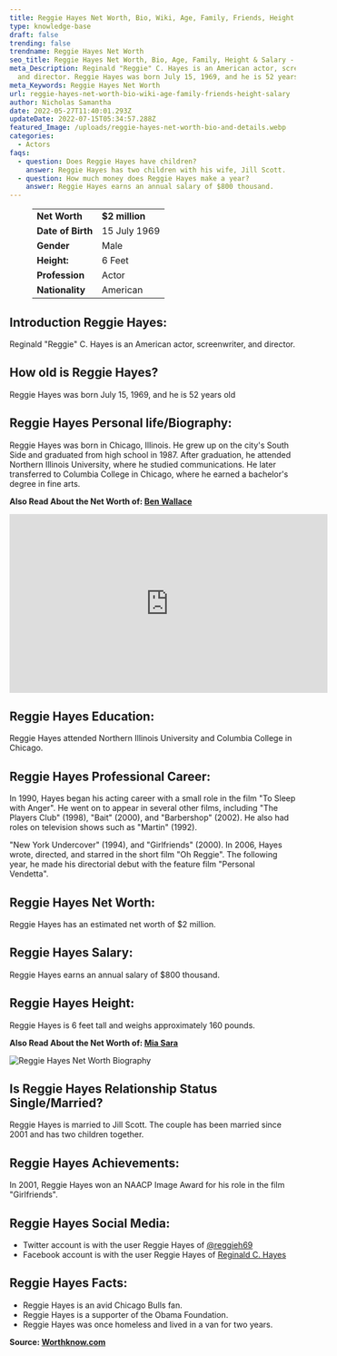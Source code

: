 ```yaml
---
title: Reggie Hayes Net Worth, Bio, Wiki, Age, Family, Friends, Height & Salary
type: knowledge-base
draft: false
trending: false
trendname: Reggie Hayes Net Worth
seo_title: Reggie Hayes Net Worth, Bio, Age, Family, Height & Salary - WorthKnow
meta_Description: Reginald "Reggie" C. Hayes is an American actor, screenwriter,
  and director. Reggie Hayes was born July 15, 1969, and he is 52 years old.
meta_Keywords: Reggie Hayes Net Worth
url: reggie-hayes-net-worth-bio-wiki-age-family-friends-height-salary
author: Nicholas Samantha
date: 2022-05-27T11:40:01.293Z
updateDate: 2022-07-15T05:34:57.288Z
featured_Image: /uploads/reggie-hayes-net-worth-bio-and-details.webp
categories:
  - Actors
faqs:
  - question: Does Reggie Hayes have children?
    answer: Reggie Hayes has two children with his wife, Jill Scott.
  - question: How much money does Reggie Hayes make a year?
    answer: Reggie Hayes earns an annual salary of $800 thousand.
---
```

<figure class="wp-block-table is-style-stripes">
  <table>
    <tbody>
      <tr>
        <td>
          <strong>Net Worth</strong>
        </td>
        <td>
          <strong>$2 million</strong>
        </td>
      </tr>
      <tr>
        <td>
          <strong>Date of Birth</strong>
        </td>
        <td>15 July 1969</td>
      </tr>
      <tr>
        <td>
          <strong>Gender</strong>
        </td>
        <td>Male</td>
      </tr>
      <tr>
        <td>
          <strong>Height:</strong>
        </td>
        <td>6 Feet</td>
      </tr>
      <tr>
        <td>
          <strong>Profession</strong>
        </td>
        <td>Actor</td>
      </tr>
      <tr>
        <td>
          <strong>Nationality</strong>
        </td>
        <td>American</td>
      </tr>
    </tbody>
  </table>
</figure>

## **Introduction Reggie Hayes:**

Reginald "Reggie" C. Hayes is an American actor, screenwriter, and director.

## **How old is Reggie Hayes?**

Reggie Hayes was born July 15, 1969, and he is 52 years old

## **Reggie Hayes Personal life/Biography:**

Reggie Hayes was born in Chicago, Illinois. He grew up on the city's South Side and graduated from high school in 1987. After graduation, he attended Northern Illinois University, where he studied communications. He later transferred to Columbia College in Chicago, where he earned a bachelor's degree in fine arts.

**Also Read About the Net Worth of: <a href="https://worthknow.com/ben-wallace-net-worth-bio-age-family-friends-height-salary/" target="_blank" rel="noopener">Ben Wallace</a>**

<iframe width="560" height="315" src="https://www.youtube.com/embed/OoqRmUQqYzc" title="YouTube video player" frameborder="0" allow="accelerometer; autoplay; clipboard-write; encrypted-media; gyroscope; picture-in-picture" allowfullscreen></iframe>

## **Reggie Hayes Education:**

Reggie Hayes attended Northern Illinois University and Columbia College in Chicago.

## **Reggie Hayes Professional Career:**

In 1990, Hayes began his acting career with a small role in the film "To Sleep with Anger". He went on to appear in several other films, including "The Players Club" (1998), "Bait" (2000), and "Barbershop" (2002). He also had roles on television shows such as "Martin" (1992).

"New York Undercover" (1994), and "Girlfriends" (2000). In 2006, Hayes wrote, directed, and starred in the short film "Oh Reggie". The following year, he made his directorial debut with the feature film "Personal Vendetta".

## **Reggie Hayes Net Worth:**

Reggie Hayes has an estimated net worth of $2 million.

## **Reggie Hayes Salary:**

Reggie Hayes earns an annual salary of $800 thousand.

## **Reggie Hayes Height:**

Reggie Hayes is 6 feet tall and weighs approximately 160 pounds.

**Also Read About the Net Worth of: <a href="https://worthknow.com/mia-sara-net-worth-bio-wiki-age-family-friends-height-salary/" target="_blank" rel="noopener">Mia Sara</a>**

![Reggie Hayes Net Worth Biography](/uploads/reggie-hayes-net-worth-.webp)

## **Is Reggie Hayes Relationship Status Single/Married?**

Reggie Hayes is married to Jill Scott. The couple has been married since 2001 and has two children together.

## **Reggie Hayes Achievements:**

In 2001, Reggie Hayes won an NAACP Image Award for his role in the film "Girlfriends".

## **Reggie Hayes Social Media:**

* Twitter account is with the user Reggie Hayes of <a href="https://twitter.com/reggieh69" target="_blank" rel="nofollow" rel="noopener">@reggieh69</a>
* Facebook account is with the user Reggie Hayes of <a href="https://web.facebook.com/TheRealReginaldCHayes" target="_blank" rel="nofollow" rel="noopener">Reginald C. Hayes</a>

## **Reggie Hayes Facts:**

* Reggie Hayes is an avid Chicago Bulls fan.
* Reggie Hayes is a supporter of the Obama Foundation.
* Reggie Hayes was once homeless and lived in a van for two years.

**Source: <a href="https://worthknow.com/" target="_blank" rel="noopener">Worthknow.com</a>**